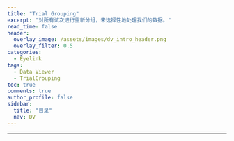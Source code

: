 ```yaml
---
title: "Trial Grouping"
excerpt: "对所有试次进行重新分组，来选择性地处理我们的数据。"
read_time: false
header:
  overlay_image: /assets/images/dv_intro_header.png
  overlay_filter: 0.5
categories:
  - Eyelink
tags:
  - Data Viewer
  - TrialGrouping
toc: true
comments: true
author_profile: false
sidebar:
  title: "目录"
  nav: DV
---
```


---


 